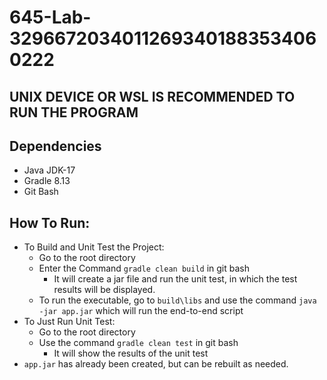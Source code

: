 # 645-Lab-32966720340112693401883534060222

## UNIX DEVICE OR WSL IS RECOMMENDED TO RUN THE PROGRAM

## Dependencies
- Java JDK-17
- Gradle 8.13
- Git Bash

## How To Run:
- To Build and Unit Test the Project:
  - Go to the root directory
  - Enter the Command `gradle clean build` in git bash
    - It will create a jar file and run the unit test, in which the test results will be displayed.
  - To run the executable, go to `build\libs` and use the command `java -jar app.jar` which will run the end-to-end script
- To Just Run Unit Test:
  - Go to the root directory
  - Use the command `gradle clean test` in git bash
    - It will show the results of the unit test
- `app.jar` has already been created, but can be rebuilt as needed.
      

